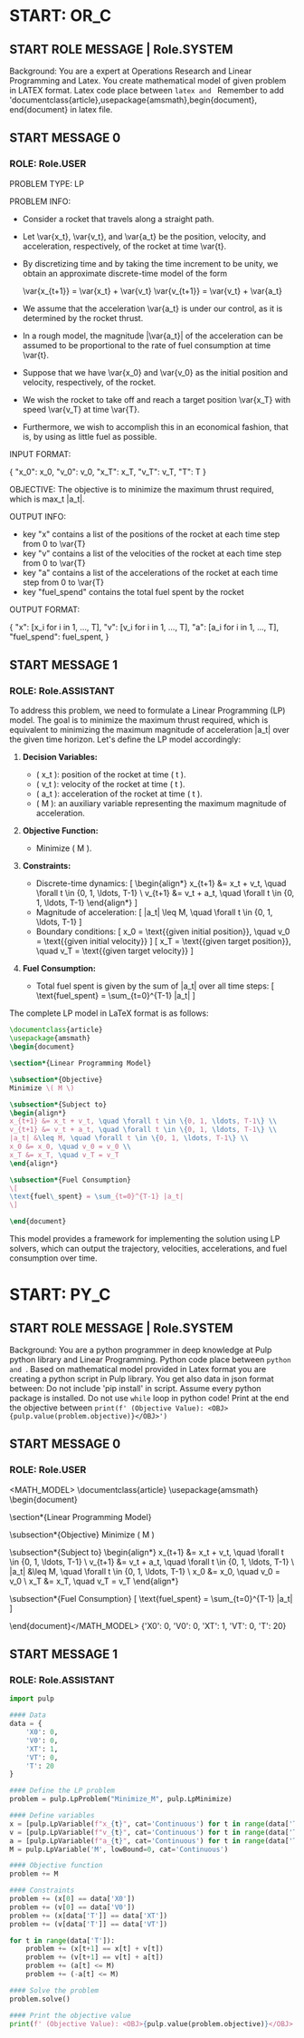 # START: OR_C 
## START ROLE MESSAGE | Role.SYSTEM 
Background: You are a expert at Operations Research and Linear Programming and Latex. You create mathematical model of given problem in LATEX format. Latex code place between ```latex and ``` Remember to add 'documentclass{article},usepackage{amsmath},begin{document}, end{document} in latex file. 
## START MESSAGE 0 
### ROLE: Role.USER
<DESCRIPTION>
PROBLEM TYPE: LP

PROBLEM INFO: 

- Consider a rocket that travels along a straight path. 
- Let \var{x_t}, \var{v_t}, and \var{a_t} be the position, velocity, and acceleration, respectively, of the rocket at time \var{t}.
- By discretizing time and by taking the time increment to be unity, we obtain an approximate discrete-time model of the form 
    
    \var{x_{t+1}} = \var{x_t} + \var{v_t}
    \var{v_{t+1}} = \var{v_t} + \var{a_t}

- We assume that the acceleration \var{a_t} is under our control, as it is determined by the rocket thrust.
- In a rough model, the magnitude |\var{a_t}| of the accelera­tion can be assumed to be proportional to the rate of fuel consumption at time \var{t}.
- Suppose that we have \var{x_0} and \var{v_0} as the initial position and velocity, respectively, of the rocket.
- We wish the rocket to take off and reach a target position \var{x_T} with speed \var{v_T} at time \var{T}.
- Furthermore, we wish to accomplish this in an economical fashion, that is, by using as little fuel as possible.


INPUT FORMAT: 

{
    "x_0": x_0,
    "v_0": v_0,
    "x_T": x_T,
    "v_T": v_T,
    "T": T
}

OBJECTIVE: The objective is to minimize the maximum thrust required, which is max_t |a_t|. 

OUTPUT INFO:

- key "x" contains a list of the positions of the rocket at each time step from 0 to \var{T}
- key "v" contains a list of the velocities of the rocket at each time step from 0 to \var{T}
- key "a" contains a list of the accelerations of the rocket at each time step from 0 to \var{T}
- key "fuel_spend" contains the total fuel spent by the rocket

OUTPUT FORMAT:

{
    "x": [x_i for i in 1, ..., T],
    "v": [v_i for i in 1, ..., T],
    "a": [a_i for i in 1, ..., T],
    "fuel_spend": fuel_spent,
}


</DESCRIPTION>


## START MESSAGE 1 
### ROLE: Role.ASSISTANT
To address this problem, we need to formulate a Linear Programming (LP) model. The goal is to minimize the maximum thrust required, which is equivalent to minimizing the maximum magnitude of acceleration |a_t| over the given time horizon. Let's define the LP model accordingly:

1. **Decision Variables:**
    - \( x_t \): position of the rocket at time \( t \).
    - \( v_t \): velocity of the rocket at time \( t \).
    - \( a_t \): acceleration of the rocket at time \( t \).
    - \( M \): an auxiliary variable representing the maximum magnitude of acceleration.

2. **Objective Function:**
    - Minimize \( M \).

3. **Constraints:**
    - Discrete-time dynamics:
      \[
      \begin{align*}
      x_{t+1} &= x_t + v_t, \quad \forall t \in \{0, 1, \ldots, T-1\} \\
      v_{t+1} &= v_t + a_t, \quad \forall t \in \{0, 1, \ldots, T-1\}
      \end{align*}
      \]
    - Magnitude of acceleration:
      \[
      |a_t| \leq M, \quad \forall t \in \{0, 1, \ldots, T-1\}
      \]
    - Boundary conditions:
      \[
      x_0 = \text{{given initial position}}, \quad v_0 = \text{{given initial velocity}}
      \]
      \[
      x_T = \text{{given target position}}, \quad v_T = \text{{given target velocity}}
      \]

4. **Fuel Consumption:**
    - Total fuel spent is given by the sum of |a_t| over all time steps:
      \[
      \text{fuel\_spent} = \sum_{t=0}^{T-1} |a_t|
      \]

The complete LP model in LaTeX format is as follows:

```latex
\documentclass{article}
\usepackage{amsmath}
\begin{document}

\section*{Linear Programming Model}

\subsection*{Objective}
Minimize \( M \)

\subsection*{Subject to}
\begin{align*}
x_{t+1} &= x_t + v_t, \quad \forall t \in \{0, 1, \ldots, T-1\} \\
v_{t+1} &= v_t + a_t, \quad \forall t \in \{0, 1, \ldots, T-1\} \\
|a_t| &\leq M, \quad \forall t \in \{0, 1, \ldots, T-1\} \\
x_0 &= x_0, \quad v_0 = v_0 \\
x_T &= x_T, \quad v_T = v_T
\end{align*}

\subsection*{Fuel Consumption}
\[
\text{fuel\_spent} = \sum_{t=0}^{T-1} |a_t|
\]

\end{document}
```

This model provides a framework for implementing the solution using LP solvers, which can output the trajectory, velocities, accelerations, and fuel consumption over time.

# START: PY_C 
## START ROLE MESSAGE | Role.SYSTEM 
Background: You are a python programmer in deep knowledge at Pulp python library and Linear Programming. Python code place between ```python and ```. Based on mathematical model provided in Latex format you are creating a python script in Pulp library. You get also data in json format between: <DATA></DATA> Do not include 'pip install' in script. Assume every python package is installed. Do not use `while` loop in python code! Print at the end the objective between <OBJ></OBJ> `print(f' (Objective Value): <OBJ>{pulp.value(problem.objective)}</OBJ>')` 
## START MESSAGE 0 
### ROLE: Role.USER
<MATH_MODEL>
\documentclass{article}
\usepackage{amsmath}
\begin{document}

\section*{Linear Programming Model}

\subsection*{Objective}
Minimize \( M \)

\subsection*{Subject to}
\begin{align*}
x_{t+1} &= x_t + v_t, \quad \forall t \in \{0, 1, \ldots, T-1\} \\
v_{t+1} &= v_t + a_t, \quad \forall t \in \{0, 1, \ldots, T-1\} \\
|a_t| &\leq M, \quad \forall t \in \{0, 1, \ldots, T-1\} \\
x_0 &= x_0, \quad v_0 = v_0 \\
x_T &= x_T, \quad v_T = v_T
\end{align*}

\subsection*{Fuel Consumption}
\[
\text{fuel\_spent} = \sum_{t=0}^{T-1} |a_t|
\]

\end{document}</MATH_MODEL>
<DATA>
{'X0': 0, 'V0': 0, 'XT': 1, 'VT': 0, 'T': 20}</DATA>


## START MESSAGE 1 
### ROLE: Role.ASSISTANT
```python
import pulp

#### Data
data = {
    'X0': 0, 
    'V0': 0, 
    'XT': 1, 
    'VT': 0, 
    'T': 20
}

#### Define the LP problem
problem = pulp.LpProblem("Minimize_M", pulp.LpMinimize)

#### Define variables
x = [pulp.LpVariable(f"x_{t}", cat='Continuous') for t in range(data['T'] + 1)]
v = [pulp.LpVariable(f"v_{t}", cat='Continuous') for t in range(data['T'] + 1)]
a = [pulp.LpVariable(f"a_{t}", cat='Continuous') for t in range(data['T'])]
M = pulp.LpVariable('M', lowBound=0, cat='Continuous')

#### Objective function
problem += M

#### Constraints
problem += (x[0] == data['X0'])
problem += (v[0] == data['V0'])
problem += (x[data['T']] == data['XT'])
problem += (v[data['T']] == data['VT'])

for t in range(data['T']):
    problem += (x[t+1] == x[t] + v[t])
    problem += (v[t+1] == v[t] + a[t])
    problem += (a[t] <= M)
    problem += (-a[t] <= M)

#### Solve the problem
problem.solve()

#### Print the objective value
print(f' (Objective Value): <OBJ>{pulp.value(problem.objective)}</OBJ>')
```

